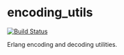 # encoding_utils

[![Build Status](https://travis-ci.org/relayr/erl-encoding-utils.svg?branch=master)](https://travis-ci.org/relayr/erl-encoding-utils)

Erlang encoding and decoding utilities.
